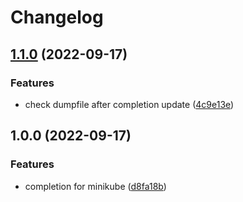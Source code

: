 # Changelog

## [1.1.0](https://github.com/joke/zim-minikube/compare/v1.0.0...v1.1.0) (2022-09-17)


### Features

* check dumpfile after completion update ([4c9e13e](https://github.com/joke/zim-minikube/commit/4c9e13e83d787b91b55acb7182d81eb87af499a6))

## 1.0.0 (2022-09-17)


### Features

* completion for minikube ([d8fa18b](https://github.com/joke/zim-minikube/commit/d8fa18b59f68557a08ccfdfd11a6e0c2d283d2dc))
